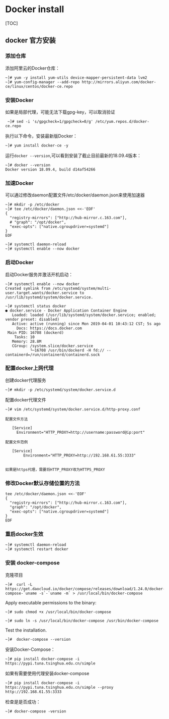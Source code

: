 # Docker install

[TOC]


## docker 官方安装

### 添加仓库

添加阿里云的Docker仓库：

```
~]# yum -y install yum-utils device-mapper-persistent-data lvm2
~]# yum-config-manager --add-repo http://mirrors.aliyun.com/docker-ce/linux/centos/docker-ce.repo
```

### 安装Docker

如果是局部代理，可能无法下载gpg-key，可以取消验证

```
 ~]# sed -i 's/gpgcheck=1/gpgcheck=0/g' /etc/yum.repos.d/docker-ce.repo
```

执行以下命令，安装最新版Docker：

```
~]# yum install docker-ce -y
```

运行`docker --version`,可以看到安装了截止目前最新的18.09.4版本：
```
~]# docker --version
Docker version 18.09.4, build d14af54266
```

### 加速Docker

可以通过修改daemon配置文件/etc/docker/daemon.json来使用加速器

```
~]# mkdir -p /etc/docker
~]# tee /etc/docker/daemon.json <<-'EOF'
{
  "registry-mirrors": ["http://hub-mirror.c.163.com"],
  # "graph": "/opt/docker",
  "exec-opts": ["native.cgroupdriver=systemd"]
}
EOF

~]# systemctl daemon-reload
~]# systemctl enable --now docker
```
### 启动Docker

启动Docker服务并激活开机启动：  
```
~]# systemctl enable --now docker
Created symlink from /etc/systemd/system/multi-user.target.wants/docker.service to /usr/lib/systemd/system/docker.service.

~]# systemctl status docker
● docker.service - Docker Application Container Engine
   Loaded: loaded (/usr/lib/systemd/system/docker.service; enabled; vendor preset: disabled)
   Active: active (running) since Mon 2019-04-01 10:43:12 CST; 5s ago
     Docs: https://docs.docker.com
 Main PID: 16708 (dockerd)
    Tasks: 10
   Memory: 28.8M
   CGroup: /system.slice/docker.service
           └─16708 /usr/bin/dockerd -H fd:// --containerd=/run/containerd/containerd.sock
```

### 配置docker上网代理

创建docker代理服务

```
~]# mkdir -p /etc/systemd/system/docker.service.d
```

配置docker代理文件

```
~]# vim /etc/systemd/system/docker.service.d/http-proxy.conf
```

```
配置文件方法
   
   [Service]
     Environment="HTTP_PROXY=http://username:password@ip:port"

配置文件范例

   [Service]
        Environment="HTTP_PROXY=http://192.168.61.55:3333"
        
        
如果是https代理，需要将HTTP_PROXY改为HTTPS_PROXY
```

### 修改Docker默认存储位置的方法

```
tee /etc/docker/daemon.json <<-'EOF'
{
  "registry-mirrors": ["http://hub-mirror.c.163.com"],
  "graph": "/opt/docker",
  "exec-opts": ["native.cgroupdriver=systemd"]
}
EOF

```

### 重启docker生效

```
~]# systemctl daemon-reload
~]# systemctl restart docker
```


### 安装 docker-compose
克隆项目

```
~]#  curl -L https://get.daocloud.io/docker/compose/releases/download/1.24.0/docker-compose-`uname -s`-`uname -m` > /usr/local/bin/docker-compose
```
Apply executable permissions to the binary:

```
~]# sudo chmod +x /usr/local/bin/docker-compose

~]# sudo ln -s /usr/local/bin/docker-compose /usr/bin/docker-compose
```

Test the installation.
```
~]#  docker-compose --version
```

安装Docker-Compose：

```
~]# pip install docker-compose -i https://pypi.tuna.tsinghua.edu.cn/simple
```

如果有需要使用代理安装docker-compose

```
~]# pip install docker-compose -i https://pypi.tuna.tsinghua.edu.cn/simple --proxy http://192.168.61.55:3333
```

检查是是否成功：

```
~]# docker-compose -version
```
